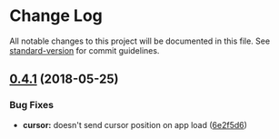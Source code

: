 # Change Log

All notable changes to this project will be documented in this file. See [standard-version](https://github.com/conventional-changelog/standard-version) for commit guidelines.

<a name="0.4.1"></a>
## [0.4.1](https://github.com/coast-team/mute/compare/v0.4.0...v0.4.1) (2018-05-25)


### Bug Fixes

* **cursor:** doesn't send cursor position on app load ([6e2f5d6](https://github.com/coast-team/mute/commit/6e2f5d6))
